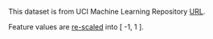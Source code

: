 This dataset is from UCI Machine Learning Repository [URL](https://archive.ics.uci.edu/ml/datasets/Iris).

Feature values are [re-scaled](https://en.wikipedia.org/wiki/Feature_scaling#Rescaling) into [ -1, 1 ].
